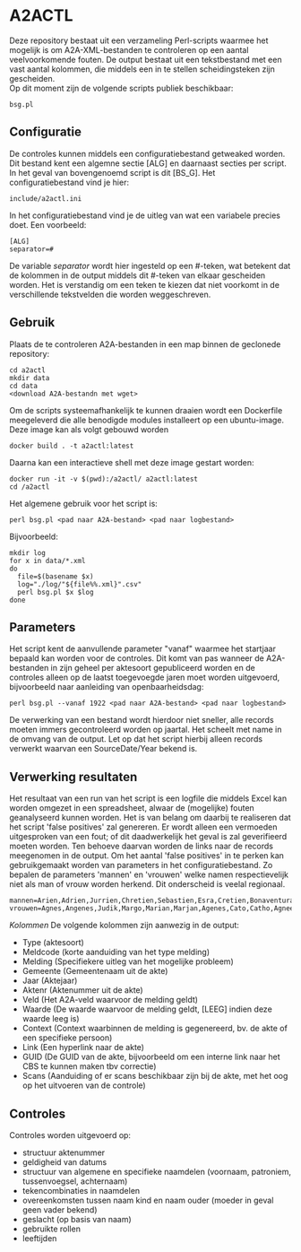 # A2ACTL
Deze repository bestaat uit een verzameling Perl-scripts waarmee het mogelijk is om A2A-XML-bestanden te controleren op een aantal veelvoorkomende fouten. De output bestaat uit een tekstbestand met een vast aantal kolommen, die middels een in te stellen scheidingsteken zijn gescheiden.  
Op dit moment zijn de volgende scripts publiek beschikbaar:
```
bsg.pl
```
## Configuratie
De controles kunnen middels een configuratiebestand getweaked worden. Dit bestand kent een algemne sectie [ALG] en daarnaast secties per script. In het geval van bovengenoemd script is dit [BS_G].
Het configuratiebestand vind je hier:
```
include/a2actl.ini
```
In het configuratiebestand vind je de uitleg van wat een variabele precies doet. Een voorbeeld:
```
[ALG]
separator=#
```
De variable *separator* wordt hier ingesteld op een #-teken, wat betekent dat de kolommen in de output middels dit #-teken van elkaar gescheiden worden. Het is verstandig om een teken te kiezen dat niet voorkomt in de verschillende tekstvelden die worden weggeschreven.
## Gebruik
Plaats de te controleren A2A-bestanden in een map binnen de geclonede repository:
```
cd a2actl
mkdir data
cd data
<download A2A-bestandn met wget>
```
Om de scripts systeemafhankelijk te kunnen draaien wordt een Dockerfile meegeleverd die alle benodigde modules installeert op een ubuntu-image. Deze image kan als volgt gebouwd worden
```
docker build . -t a2actl:latest
```
Daarna kan een interactieve shell met deze image gestart worden:
```
docker run -it -v $(pwd):/a2actl/ a2actl:latest
cd /a2actl
```
Het algemene gebruik voor het script is:
```
perl bsg.pl <pad naar A2A-bestand> <pad naar logbestand>
```
Bijvoorbeeld:
```
mkdir log
for x in data/*.xml
do
  file=$(basename $x)
  log="./log/"${file%%.xml}".csv"
  perl bsg.pl $x $log
done
```
## Parameters
Het script kent de aanvullende parameter "vanaf" waarmee het startjaar bepaald kan worden voor de controles. Dit komt van pas wanneer de A2A-bestanden in zijn geheel per aktesoort gepubliceerd worden en de controles alleen op de laatst toegevoegde jaren moet worden uitgevoerd, bijvoorbeeld naar aanleiding van openbaarheidsdag:
```
perl bsg.pl --vanaf 1922 <pad naar A2A-bestand> <pad naar logbestand>
```
De verwerking van een bestand wordt hierdoor niet sneller, alle records moeten immers gecontroleerd worden op jaartal. Het scheelt met name in de omvang van de output.
Let op dat het script hierbij alleen records verwerkt waarvan een SourceDate/Year bekend is.
## Verwerking resultaten
Het resultaat van een run van het script is een logfile die middels Excel kan worden omgezet in een spreadsheet, alwaar de (mogelijke) fouten geanalyseerd kunnen worden. Het is van belang om daarbij te realiseren dat het script 'false positives' zal genereren. Er wordt alleen een vermoeden uitgesproken van een fout; of dit daadwerkelijk het geval is zal geverifieerd moeten worden. Ten behoeve daarvan worden de links naar de records meegenomen in de output.
Om het aantal 'false positives' in te perken kan gebruikgemaakt worden van parameters in het configuratiebestand. Zo bepalen de parameters 'mannen' en 'vrouwen' welke namen respectievelijk niet als man of vrouw worden herkend. Dit onderscheid is veelal regionaal.
```
mannen=Arien,Adrien,Jurrien,Chretien,Sebastien,Esra,Cretien,Bonaventura,Josua,Jozua,Bastien,Juda,Julien,Jurien,Lucien,Martien
vrouwen=Agnes,Angenes,Judik,Margo,Marian,Marjan,Agenes,Cato,Catho,Agnees,Angenees,Agnus,Gertrudes,Gertrudus
```
*Kolommen*
De volgende kolommen zijn aanwezig in de output:
- Type (aktesoort)
- Meldcode (korte aanduiding van het type melding)
- Melding (Specifiekere uitleg van het mogelijke probleem)
- Gemeente (Gemeentenaam uit de akte)
- Jaar (Aktejaar)
- Aktenr (Aktenummer uit de akte)
- Veld (Het A2A-veld waarvoor de melding geldt)
- Waarde (De waarde waarvoor de melding geldt, [LEEG] indien deze waarde leeg is)
- Context (Context waarbinnen de melding is gegenereerd, bv. de akte of een specifieke persoon)
- Link (Een hyperlink naar de akte)
- GUID (De GUID van de akte, bijvoorbeeld om een interne link naar het CBS te kunnen maken tbv correctie)
- Scans (Aanduiding of er scans beschikbaar zijn bij de akte, met het oog op het uitvoeren van de controle)
## Controles
Controles worden uitgevoerd op:
- structuur aktenummer
- geldigheid van datums
- structuur van algemene en specifieke naamdelen (voornaam, patroniem, tussenvoegsel, achternaam)
- tekencombinaties in naamdelen
- overeenkomsten tussen naam kind en naam ouder (moeder in geval geen vader bekend)
- geslacht (op basis van naam)
- gebruikte rollen
- leeftijden
